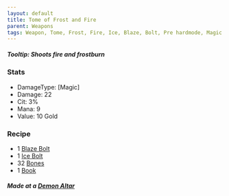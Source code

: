 ```yaml
---
layout: default
title: Tome of Frost and Fire
parent: Weapons
tags: Weapon, Tome, Frost, Fire, Ice, Blaze, Bolt, Pre hardmode, Magic
---
```


##### Tooltip: *Shoots fire and frostburn*

### Stats
- DamageType: [Magic]
- Damage: 22
- Cit: 3%
- Mana: 9
- Value: 10 Gold

### Recipe
- 1 [Blaze Bolt](https://ricklugtigheid.github.io/SupernovaMod/docs/items/weapons/blaze_bolt)
- 1 [Ice Bolt](https://ricklugtigheid.github.io/SupernovaMod/docs/items/weapons/ice_bolt)
- 32 [Bones](https://terraria.fandom.com/wiki/Bone)
- 1 [Book](https://terraria.fandom.com/wiki/Book)

##### Made at a [Demon Altar](https://terraria-archive.fandom.com/wiki/Demon_Altar)